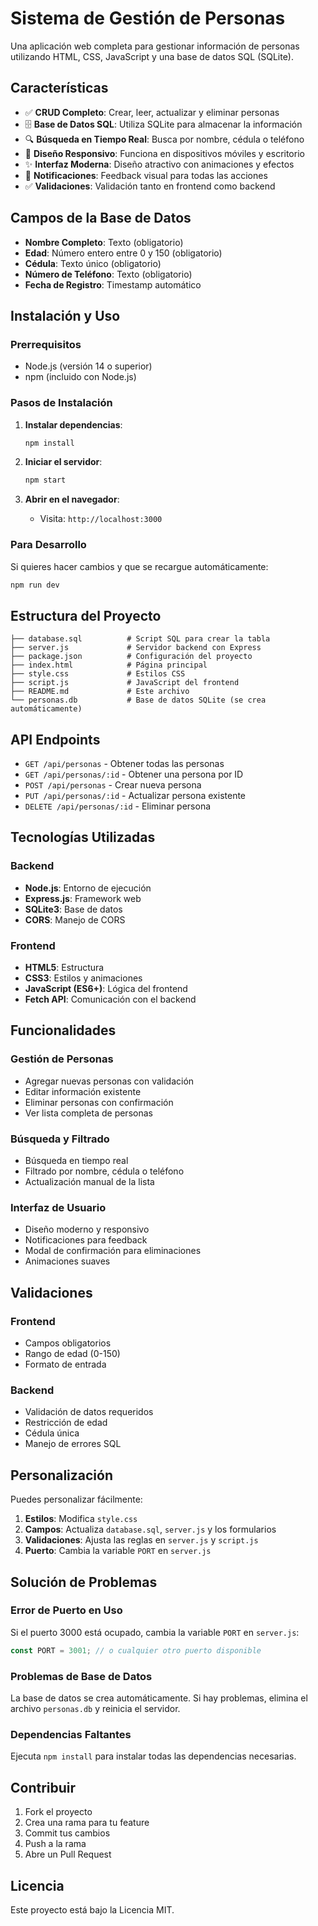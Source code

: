 # Sistema de Gestión de Personas

Una aplicación web completa para gestionar información de personas utilizando HTML, CSS, JavaScript y una base de datos SQL (SQLite).

## Características

- ✅ **CRUD Completo**: Crear, leer, actualizar y eliminar personas
- 🗄️ **Base de Datos SQL**: Utiliza SQLite para almacenar la información
- 🔍 **Búsqueda en Tiempo Real**: Busca por nombre, cédula o teléfono
- 📱 **Diseño Responsivo**: Funciona en dispositivos móviles y escritorio
- ✨ **Interfaz Moderna**: Diseño atractivo con animaciones y efectos
- 🔔 **Notificaciones**: Feedback visual para todas las acciones
- ✅ **Validaciones**: Validación tanto en frontend como backend

## Campos de la Base de Datos

- **Nombre Completo**: Texto (obligatorio)
- **Edad**: Número entero entre 0 y 150 (obligatorio)
- **Cédula**: Texto único (obligatorio)
- **Número de Teléfono**: Texto (obligatorio)
- **Fecha de Registro**: Timestamp automático

## Instalación y Uso

### Prerrequisitos

- Node.js (versión 14 o superior)
- npm (incluido con Node.js)

### Pasos de Instalación

1. **Instalar dependencias**:
   ```bash
   npm install
   ```

2. **Iniciar el servidor**:
   ```bash
   npm start
   ```

3. **Abrir en el navegador**:
   - Visita: `http://localhost:3000`

### Para Desarrollo

Si quieres hacer cambios y que se recargue automáticamente:

```bash
npm run dev
```

## Estructura del Proyecto

```
├── database.sql          # Script SQL para crear la tabla
├── server.js             # Servidor backend con Express
├── package.json          # Configuración del proyecto
├── index.html            # Página principal
├── style.css             # Estilos CSS
├── script.js             # JavaScript del frontend
├── README.md             # Este archivo
└── personas.db           # Base de datos SQLite (se crea automáticamente)
```

## API Endpoints

- `GET /api/personas` - Obtener todas las personas
- `GET /api/personas/:id` - Obtener una persona por ID
- `POST /api/personas` - Crear nueva persona
- `PUT /api/personas/:id` - Actualizar persona existente
- `DELETE /api/personas/:id` - Eliminar persona

## Tecnologías Utilizadas

### Backend
- **Node.js**: Entorno de ejecución
- **Express.js**: Framework web
- **SQLite3**: Base de datos
- **CORS**: Manejo de CORS

### Frontend
- **HTML5**: Estructura
- **CSS3**: Estilos y animaciones
- **JavaScript (ES6+)**: Lógica del frontend
- **Fetch API**: Comunicación con el backend

## Funcionalidades

### Gestión de Personas
- Agregar nuevas personas con validación
- Editar información existente
- Eliminar personas con confirmación
- Ver lista completa de personas

### Búsqueda y Filtrado
- Búsqueda en tiempo real
- Filtrado por nombre, cédula o teléfono
- Actualización manual de la lista

### Interfaz de Usuario
- Diseño moderno y responsivo
- Notificaciones para feedback
- Modal de confirmación para eliminaciones
- Animaciones suaves

## Validaciones

### Frontend
- Campos obligatorios
- Rango de edad (0-150)
- Formato de entrada

### Backend
- Validación de datos requeridos
- Restricción de edad
- Cédula única
- Manejo de errores SQL

## Personalización

Puedes personalizar fácilmente:

1. **Estilos**: Modifica `style.css`
2. **Campos**: Actualiza `database.sql`, `server.js` y los formularios
3. **Validaciones**: Ajusta las reglas en `server.js` y `script.js`
4. **Puerto**: Cambia la variable `PORT` en `server.js`

## Solución de Problemas

### Error de Puerto en Uso
Si el puerto 3000 está ocupado, cambia la variable `PORT` en `server.js`:

```javascript
const PORT = 3001; // o cualquier otro puerto disponible
```

### Problemas de Base de Datos
La base de datos se crea automáticamente. Si hay problemas, elimina el archivo `personas.db` y reinicia el servidor.

### Dependencias Faltantes
Ejecuta `npm install` para instalar todas las dependencias necesarias.

## Contribuir

1. Fork el proyecto
2. Crea una rama para tu feature
3. Commit tus cambios
4. Push a la rama
5. Abre un Pull Request

## Licencia

Este proyecto está bajo la Licencia MIT.
